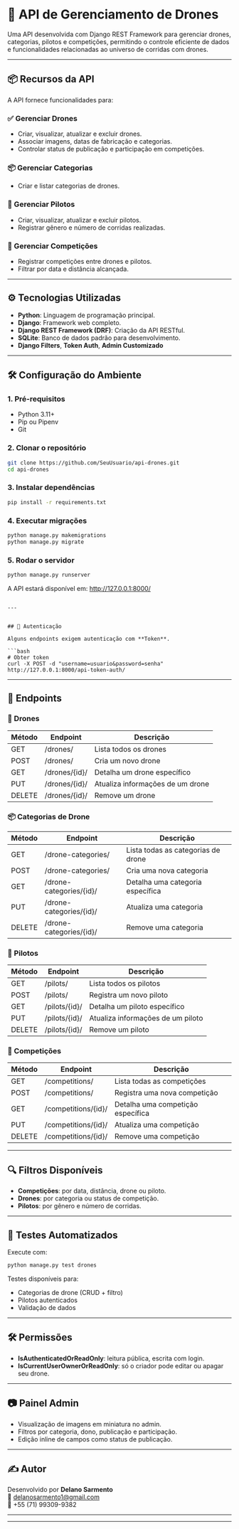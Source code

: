 # 🚁 API de Gerenciamento de Drones

Uma API desenvolvida com Django REST Framework para gerenciar drones, categorias, pilotos e competições, permitindo o controle eficiente de dados e funcionalidades relacionadas ao universo de corridas com drones.

---

## 📦 Recursos da API

A API fornece funcionalidades para:

### ✅ Gerenciar Drones
- Criar, visualizar, atualizar e excluir drones.
- Associar imagens, datas de fabricação e categorias.
- Controlar status de publicação e participação em competições.

### 📦 Gerenciar Categorias
- Criar e listar categorias de drones.

### 🧍 Gerenciar Pilotos
- Criar, visualizar, atualizar e excluir pilotos.
- Registrar gênero e número de corridas realizadas.

### 🏁 Gerenciar Competições
- Registrar competições entre drones e pilotos.
- Filtrar por data e distância alcançada.

---

## ⚙️ Tecnologias Utilizadas

- **Python**: Linguagem de programação principal.  
- **Django**: Framework web completo.  
- **Django REST Framework (DRF)**: Criação da API RESTful.  
- **SQLite**: Banco de dados padrão para desenvolvimento.  
- **Django Filters**, **Token Auth**, **Admin Customizado**

---

## 🛠️ Configuração do Ambiente

### 1. Pré-requisitos

- Python 3.11+
- Pip ou Pipenv
- Git

### 2. Clonar o repositório

```bash
git clone https://github.com/SeuUsuario/api-drones.git
cd api-drones
```

### 3. Instalar dependências

```bash
pip install -r requirements.txt
```

### 4. Executar migrações

```bash
python manage.py makemigrations
python manage.py migrate
```

### 5. Rodar o servidor

```bash
python manage.py runserver
```

A API estará disponível em: http://127.0.0.1:8000/
```

---


## 🔐 Autenticação

Alguns endpoints exigem autenticação com **Token**.

```bash
# Obter token
curl -X POST -d "username=usuario&password=senha" http://127.0.0.1:8000/api-token-auth/
```

---

## 🔄 Endpoints

### 🚁 Drones

| Método | Endpoint         | Descrição                             |
|--------|------------------|---------------------------------------|
| GET    | /drones/         | Lista todos os drones                 |
| POST   | /drones/         | Cria um novo drone                    |
| GET    | /drones/{id}/    | Detalha um drone específico           |
| PUT    | /drones/{id}/    | Atualiza informações de um drone      |
| DELETE | /drones/{id}/    | Remove um drone                       |

### 📦 Categorias de Drone

| Método | Endpoint                | Descrição                             |
|--------|-------------------------|---------------------------------------|
| GET    | /drone-categories/      | Lista todas as categorias de drone    |
| POST   | /drone-categories/      | Cria uma nova categoria               |
| GET    | /drone-categories/{id}/ | Detalha uma categoria específica      |
| PUT    | /drone-categories/{id}/ | Atualiza uma categoria                |
| DELETE | /drone-categories/{id}/ | Remove uma categoria                  |

### 🧍 Pilotos

| Método | Endpoint         | Descrição                             |
|--------|------------------|---------------------------------------|
| GET    | /pilots/         | Lista todos os pilotos                |
| POST   | /pilots/         | Registra um novo piloto               |
| GET    | /pilots/{id}/    | Detalha um piloto específico          |
| PUT    | /pilots/{id}/    | Atualiza informações de um piloto     |
| DELETE | /pilots/{id}/    | Remove um piloto                      |

### 🏁 Competições

| Método | Endpoint             | Descrição                                   |
|--------|----------------------|---------------------------------------------|
| GET    | /competitions/       | Lista todas as competições                  |
| POST   | /competitions/       | Registra uma nova competição                |
| GET    | /competitions/{id}/  | Detalha uma competição específica           |
| PUT    | /competitions/{id}/  | Atualiza uma competição                     |
| DELETE | /competitions/{id}/  | Remove uma competição                       |

---

## 🔍 Filtros Disponíveis

- **Competições**: por data, distância, drone ou piloto.
- **Drones**: por categoria ou status de competição.
- **Pilotos**: por gênero e número de corridas.

---

## 🧪 Testes Automatizados

Execute com:

```bash
python manage.py test drones
```

Testes disponíveis para:
- Categorias de drone (CRUD + filtro)
- Pilotos autenticados
- Validação de dados

---

## 🛠️ Permissões

- **IsAuthenticatedOrReadOnly**: leitura pública, escrita com login.
- **IsCurrentUserOwnerOrReadOnly**: só o criador pode editar ou apagar seu drone.

---

## 📷 Painel Admin

- Visualização de imagens em miniatura no admin.
- Filtros por categoria, dono, publicação e participação.
- Edição inline de campos como status de publicação.

---

## ✍️ Autor

Desenvolvido por **Delano Sarmento**  
📧 delanosarmento1@gmail.com  
📱 +55 (71) 99309-9382

---

---

